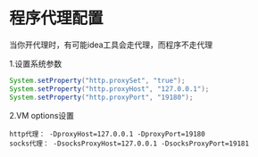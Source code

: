 # 程序代理配置

当你开代理时，有可能idea工具会走代理，而程序不走代理

1.设置系统参数

```java
System.setProperty("http.proxySet", "true");
System.setProperty("http.proxyHost", "127.0.0.1");
System.setProperty("http.proxyPort", "19180");  
```

2.VM options设置

```shell
http代理： -DproxyHost=127.0.0.1 -DproxyPort=19180
socks代理： -DsocksProxyHost=127.0.0.1 -DsocksProxyPort=19181
```

